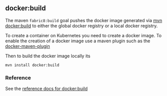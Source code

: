 ## docker:build

The maven `fabric8:build` goal pushes the docker image generated via [mvn docker:build](mavenDockerBuild.html) to either the global docker registry or a local docker registry.

To create a container on Kubernetes you need to create a docker image. To enable the creation of a docker image use a maven plugin such as the [docker-maven-plugin](https://github.com/rhuss/docker-maven-plugin/blob/master/README.md)

Then to build the docker image locally its

    mvn install docker:build

### Reference

See the [reference docs for docker:build](https://github.com/rhuss/docker-maven-plugin/blob/master/doc/manual.md#dockerbuild)
